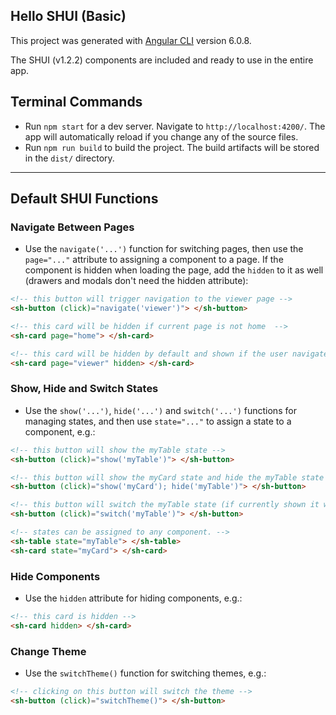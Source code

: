 ## Hello SHUI (Basic)


This project was generated with [Angular CLI](https://github.com/angular/angular-cli) version 6.0.8.

The SHUI (v1.2.2) components are included and ready to use in the entire app.


## Terminal Commands

- Run `npm start` for a dev server. Navigate to `http://localhost:4200/`. The app will automatically reload if you change any of the source files.
- Run `npm run build` to build the project. The build artifacts will be stored in the `dist/` directory.


---


## Default SHUI Functions


### Navigate Between Pages

- Use the `navigate('...')` function for switching pages, then use the `page="..."` attribute to assigning a component to a page.
If the component is hidden when loading the page, add the `hidden` to it as well (drawers and modals don't need the hidden attribute):

```html
<!-- this button will trigger navigation to the viewer page -->
<sh-button (click)="navigate('viewer')"> </sh-button>

<!-- this card will be hidden if current page is not home  -->
<sh-card page="home"> </sh-card>

<!-- this card will be hidden by default and shown if the user navigates to the viewer page -->
<sh-card page="viewer" hidden> </sh-card>
```


### Show, Hide and Switch States

- Use the `show('...')`, `hide('...')` and `switch('...')` functions for managing states, and then use `state="..."` to assign a state to a component, e.g.:

```html
<!-- this button will show the myTable state -->
<sh-button (click)="show('myTable')"> </sh-button>

<!-- this button will show the myCard state and hide the myTable state -->
<sh-button (click)="show('myCard'); hide('myTable')"> </sh-button>

<!-- this button will switch the myTable state (if currently shown it will be hidden, and vice-versa) -->
<sh-button (click)="switch('myTable')"> </sh-button>

<!-- states can be assigned to any component. -->
<sh-table state="myTable"> </sh-table>
<sh-card state="myCard"> </sh-card>
```


### Hide Components

- Use the `hidden` attribute for hiding components, e.g.:

```html
<!-- this card is hidden -->
<sh-card hidden> </sh-card>
```


### Change Theme

- Use the `switchTheme()` function for switching themes, e.g.:

```html
<!-- clicking on this button will switch the theme -->
<sh-button (click)="switchTheme()"> </sh-button>
```